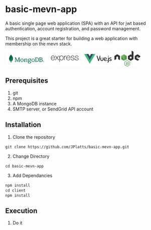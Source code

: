 # basic-mevn-app
A basic single page web application (SPA) with an API for jwt based authentication, account registration, and password management.

This project is a great starter for building a web application with membership on the mevn stack.



<p align="left">
  <img src="./client/src//assets/MongoDB_Logo_RGB_Logo_Forest-Green.svg" height="50" alt="MongoDB" title="MongoDB">
  <img src="./client/src//assets/express-js-seeklogo.com.svg" height="50" alt="Express" title="Express">
  <img src="./client/src/assets/vue-js-seeklogo.com.svg" height="50" alt="Vue" title="Vue">
  <img src="./client/src/assets/Node.js_logo.svg" height="50" alt="Vue" title="Vue">
</p>


## Prerequisites
1.  git
2.  npm
3.  A MongoDB instance
4.  SMTP server, or SendGrid API account


## Installation
1. Clone the repository
```
git clone https://github.com/JPlatts/basic-mevn-app.git
```
2. Change Directory
```
cd basic-mevn-app
```
3. Add Dependancies
```
npm install
cd client
npm install
```

## Execution
1. Do it
